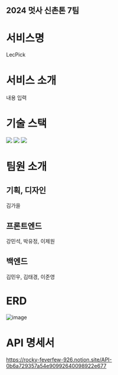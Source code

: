 ## 2024 멋사 신촌톤 7팀

<!--

**Here are some ideas to get you started:**

🙋‍♀️ A short introduction - what is your organization all about?
🌈 Contribution guidelines - how can the community get involved?
👩‍💻 Useful resources - where can the community find your docs? Is there anything else the community should know?
🍿 Fun facts - what does your team eat for breakfast?
🧙 Remember, you can do mighty things with the power of [Markdown](https://docs.github.com/github/writing-on-github/getting-started-with-writing-and-formatting-on-github/basic-writing-and-formatting-syntax)
-->

# 서비스명
LecPick

# 서비스 소개
내용 입력

# 기술 스택
<div>
  <img src="https://img.shields.io/badge/python-3776AB?style=for-the-badge&logo=python&logoColor=white">
  <img src="https://img.shields.io/badge/react-61DAFB?style=for-the-badge&logo=react&logoColor=black">
  <img src="https://img.shields.io/badge/django-092E20?style=for-the-badge&logo=django&logoColor=white">
</div>

# 팀원 소개
## 기획, 디자인
김가을
## 프론트엔드
강민석, 박유정, 이제원
## 백엔드
김민우, 김태경, 이준영

# ERD
![image](https://github.com/user-attachments/assets/30db8f70-032b-4561-b550-c353e5b41d9f)

# API 명세서
https://rocky-feverfew-926.notion.site/API-0b6a729357a54e90992640098922e677
